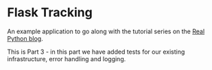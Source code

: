 Flask Tracking
==============

An example application to go along with the tutorial series on the [Real Python blog](http://www.realpython.com/blog/).

This is Part 3 - in this part we have added tests for our existing infrastructure, error handling and logging. 
